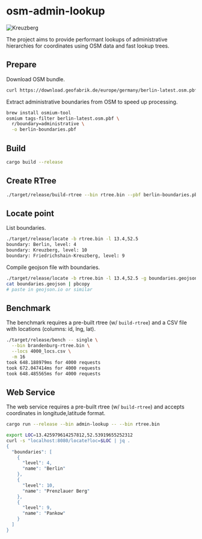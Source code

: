 # osm-admin-lookup

![Kreuzberg](kreuzberg.png)

The project aims to provide performant lookups of administrative hierarchies for coordinates using OSM data and fast lookup trees.

## Prepare

Download OSM bundle.

```bash
curl https://download.geofabrik.de/europe/germany/berlin-latest.osm.pbf -o berlin-latest.osm.pbf
```

Extract administrative boundaries from OSM to speed up processing.

```bash
brew install osmium-tool
osmium tags-filter berlin-latest.osm.pbf \
  r/boundary=administrative \
  -o berlin-boundaries.pbf
```

## Build

```bash
cargo build --release
```

## Create RTree

```bash
./target/release/build-rtree --bin rtree.bin --pbf berlin-boundaries.pbf
```

## Locate point

List boundaries.

```bash
./target/release/locate -b rtree.bin -l 13.4,52.5
boundary: Berlin, level: 4
boundary: Kreuzberg, level: 10
boundary: Friedrichshain-Kreuzberg, level: 9
```

Compile geojson file with boundaries.

```bash
./target/release/locate -b rtree.bin -l 13.4,52.5 -g boundaries.geojson
cat boundaries.geojson | pbcopy
# paste in geojson.io or similar
```

## Benchmark

The benchmark requires a pre-built rtree (w/ `build-rtree`) and a CSV file with locations (columns: id, lng, lat).

```bash
./target/release/bench -- single \
  --bin brandenburg-rtree.bin \
  --locs 4000_locs.csv \
  -m 16
took 648.188979ms for 4000 requests
took 672.047414ms for 4000 requests
took 648.485565ms for 4000 requests
```

## Web Service

The web service requires a pre-built rtree (w/ `build-rtree`) and accepts coordinates in longitude,latitude format.

```bash
cargo run --release --bin admin-lookup -- --bin rtree.bin
```

```bash
export LOC=13.425979614257812,52.53919655252312
curl -s "localhost:8080/locate?loc=$LOC | jq .
{
  "boundaries": [
    {
      "level": 4,
      "name": "Berlin"
    },
    {
      "level": 10,
      "name": "Prenzlauer Berg"
    },
    {
      "level": 9,
      "name": "Pankow"
    }
  ]
}
```
